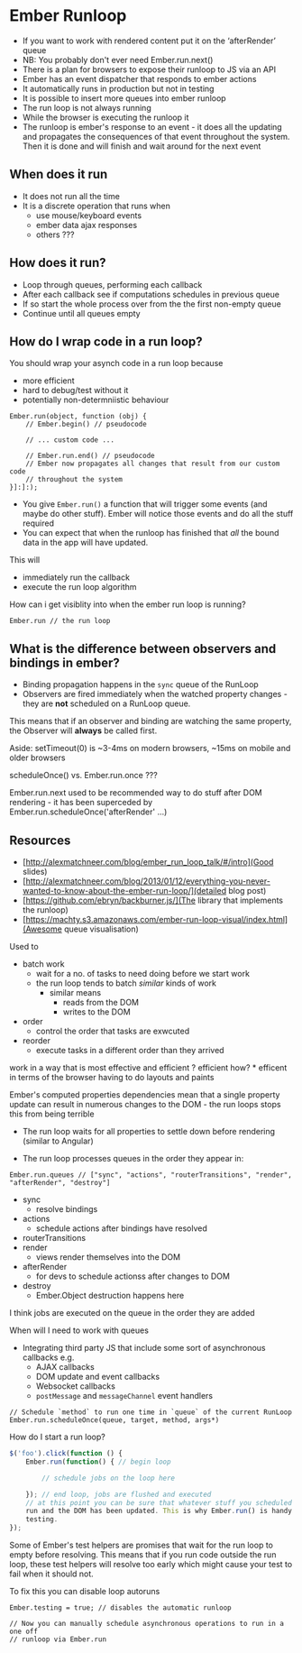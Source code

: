 # Ember Runloop

- If you want to work with rendered content put it on the ‘afterRender’ queue
- NB: You probably don't ever need Ember.run.next()
- There is a plan for browsers to expose their runloop to JS via an API
- Ember has an event dispatcher that responds to ember actions
- It automatically runs in production but not in testing
- It is possible to insert more queues into ember runloop
- The run loop is not always running
- While the browser is executing the runloop it
- The runloop is ember's response to an event - it does all the updating and
  propagates the consequences of that event throughout the system. Then it is
  done and will finish and wait around for the next event

## When does it run

- It does not run all the time
- It is a discrete operation that runs when
    - use mouse/keyboard events
    - ember data ajax responses
    - others ???

## How does it run?

- Loop through queues, performing each callback
- After each callback see if computations schedules in previous queue
- If so start the whole process over from the the first non-empty queue
- Continue until all queues empty

## How do I wrap code in a run loop?

You should wrap your asynch code in a run loop because

- more efficient
- hard to debug/test without it
- potentially non-determniistic behaviour

```
Ember.run(object, function (obj) {
    // Ember.begin() // pseudocode

    // ... custom code ...

    // Ember.run.end() // pseudocode
    // Ember now propagates all changes that result from our custom code
    // throughout the system
}]:]:);
```

- You give `Ember.run()` a function that will trigger some events (and maybe do
  other stuff). Ember will notice those events and do all the stuff required
- You can expect that when the runloop has finished that _all_ the bound data in
  the app will have updated.

This will

- immediately run the callback
- execute the run loop algorithm

How can i get visiblity into when the ember run loop is running?

```
Ember.run // the run loop
```

## What is the difference between observers and bindings in ember?

- Binding propagation happens in the `sync` queue of the RunLoop
- Observers are fired immediately when the watched property changes - they are
  **not** scheduled on a RunLoop queue.

This means that if an observer and binding are watching the same property, the
Observer will **always** be called first.

Aside: setTimeout(0) is ~3-4ms on modern browsers, ~15ms on mobile and older
browsers

scheduleOnce() vs. Ember.run.once ???

Ember.run.next used to be recommended way to do stuff after DOM rendering - it
has been superceded by Ember.run.scheduleOnce('afterRender' ...)

## Resources

- [http://alexmatchneer.com/blog/ember_run_loop_talk/#/intro](Good slides)
- [http://alexmatchneer.com/blog/2013/01/12/everything-you-never-wanted-to-know-about-the-ember-run-loop/](detailed
  blog post)
- [https://github.com/ebryn/backburner.js/](The library that implements the
  runloop)
- [https://machty.s3.amazonaws.com/ember-run-loop-visual/index.html](Awesome
  queue visualisation)

Used to

- batch work
    - wait for a no. of tasks to need doing before we start work
    - the run loop tends to batch _similar_ kinds of work
        - similar means
            - reads from the DOM
            - writes to the DOM
- order
    - control the order that tasks are exwcuted
- reorder
    - execute tasks in a different order than they arrived

work in a way that is most effective and efficient ? efficient how? \* efficent
in terms of the browser having to do layouts and paints

Ember's computed properties dependencies mean that a single property update can
result in numerous changes to the DOM - the run loops stops this from being
terrible

- The run loop waits for all properties to settle down before rendering (similar
  to Angular)

- The run loop processes queues in the order they appear in:

```
Ember.run.queues // ["sync", "actions", "routerTransitions", "render", "afterRender", "destroy"]
```

- sync
    - resolve bindings
- actions
    - schedule actions after bindings have resolved
- routerTransitions
- render
    - views render themselves into the DOM
- afterRender
    - for devs to schedule actionss after changes to DOM
- destroy
    - Ember.Object destruction happens here

I think jobs are executed on the queue in the order they are added

When will I need to work with queues

- Integrating third party JS that include some sort of asynchronous callbacks
  e.g.
    - AJAX callbacks
    - DOM update and event callbacks
    - Websocket callbacks
    - `postMessage` and `messageChannel` event handlers

```
// Schedule `method` to run one time in `queue` of the current RunLoop
Ember.run.scheduleOnce(queue, target, method, args*)
```

How do I start a run loop?

```javascript
$('foo').click(function () {
    Ember.run(function() { // begin loop

        // schedule jobs on the loop here

    }); // end loop, jobs are flushed and executed
    // at this point you can be sure that whatever stuff you scheduled has been
    run and the DOM has been updated. This is why Ember.run() is handy for
    testing.
});

```

Some of Ember's test helpers are promises that wait for the run loop to empty
before resolving. This means that if you run code outside the run loop, these
test helpers will resolve too early which might cause your test to fail when it
should not.

To fix this you can disable loop autoruns

```
Ember.testing = true; // disables the automatic runloop

// Now you can manually schedule asynchronous operations to run in a one off
// runloop via Ember.run

```
